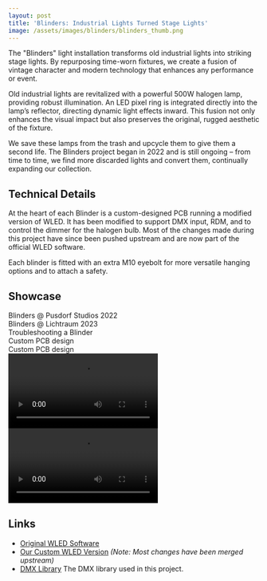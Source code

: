 ```yaml
---
layout: post
title: 'Blinders: Industrial Lights Turned Stage Lights'
image: /assets/images/blinders/blinders_thumb.png
---
```


The "Blinders" light installation transforms old industrial lights into striking stage lights.
By repurposing time-worn fixtures, we create a fusion of vintage character and modern
technology that enhances any performance or event.

Old industrial lights are revitalized with a powerful 500W halogen lamp,
providing robust illumination. An LED pixel ring is integrated directly
into the lamp’s reflector, directing dynamic light effects inward. This fusion not only enhances the visual impact but also preserves the original, rugged aesthetic of the fixture.

We save these lamps from the trash and upcycle them to give them a second life.
The Blinders project began in 2022 and is still ongoing – from time to time, we find
more discarded lights and convert them, continually expanding our collection.

## Technical Details

At the heart of each Blinder is a custom-designed PCB running a modified version of WLED.
It has been modified to support DMX input, RDM, and to control the dimmer for the halogen bulb.
Most of the changes made during this project have since been pushed upstream and are now part of the official WLED software.

Each blinder is fitted with an extra M10 eyebolt for more versatile hanging options and to attach a safety.

## Showcase

<div class="md:w-5/5 mx-auto columns-1 md:columns-1 my-10 gap-0">

  <div class="gallery-item">
    <img src="{{site.baseurl}}/assets/images/blinders/blue.JPG" alt="" class="w-full max-w-screen-sm h-auto shadow-md">
    <div class="overlay">
      <div class="text">Blinders @ Pusdorf Studios 2022</div>
    </div>
  </div>

  <div class="gallery-item">
    <img src="{{site.baseurl}}/assets/images/blinders/lichtraum.JPG" alt="" class="w-full max-w-screen-sm h-auto shadow-md">
    <div class="overlay">
      <div class="text">Blinders @ Lichtraum 2023</div>
    </div>
  </div>

  <div class="gallery-item">
    <img src="{{site.baseurl}}/assets/images/blinders/testing.JPG" alt="" class="w-full max-w-screen-sm h-auto shadow-md">
    <div class="overlay">
      <div class="text">Troubleshooting a Blinder</div>
    </div>
  </div>

  <div class="gallery-item">
    <img src="{{site.baseurl}}/assets/images/blinders/pcbs.JPG" alt="" class="w-full max-w-screen-sm h-auto shadow-md">
    <div class="overlay">
      <div class="text">Custom PCB design</div>
    </div>
  </div>

  <div class="gallery-item">
    <img src="{{site.baseurl}}/assets/images/blinders/pcbs_2.JPG" alt="" class="w-full max-w-screen-sm h-auto shadow-md">
    <div class="overlay">
      <div class="text">Custom PCB design</div>
    </div>
  </div>

  <div class="gallery-item">
      <video controls class="w-full max-w-screen-sm h-auto shadow-md">
        <source src="{{site.baseurl}}/assets/images/blinders/blinder_1.mp4" type="video/mp4">
        Your browser does not support the video tag.
      </video>
  </div>

<div class="gallery-item">
      <video controls class="w-full max-w-screen-sm h-auto shadow-md">
        <source src="{{site.baseurl}}/assets/images/blinders/blinder_2.mp4" type="video/mp4">
        Your browser does not support the video tag.
      </video>
</div>

</div>

## Links
- [Original WLED Software](https://github.com/wled-dev/WLED)
- [Our Custom WLED Version](https://github.com/arneboe/WLED_ORIG/tree/lichtausgang_blinder) *(Note: Most changes have been merged upstream)*
- [DMX Library](https://github.com/someweisguy/esp_dmx) The DMX library used in this project.

